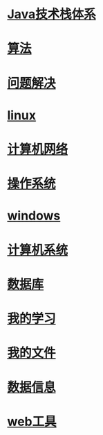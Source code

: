 
#  [**Java技术栈体系**](./java/index.md)

#  [**算法**](./algorithm/index.md)

#  [**问题解决**](./problem/index.md)

#  [**linux**](./linux/index.md)

#  [**计算机网络**](./computer_networks/index.md)

#  [**操作系统**](./operating_system/index.md)

#  [**windows**](./windows/index.md)

#  [**计算机系统**](./computer_system/index.md)

#  [**数据库**](./databases/index.md)

#  [**我的学习**](./study/index.md)

#  [**我的文件**](./resume/index.html)

#  [**数据信息**](./resume/blog/index.html)

#  [**web工具**](./resume/web/tool/index.html)
